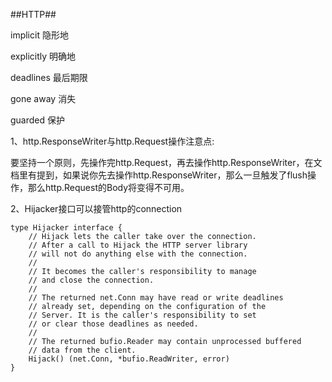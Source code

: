 ##HTTP##

implicit  隐形地

explicitly 明确地

deadlines  最后期限

gone away  消失

guarded  保护

1、http.ResponseWriter与http.Request操作注意点:

要坚持一个原则，先操作完http.Request，再去操作http.ResponseWriter，在文档里有提到，如果说你先去操作http.ResponseWriter，那么一旦触发了flush操作，那么http.Request的Body将变得不可用。

2、Hijacker接口可以接管http的connection

```
type Hijacker interface {
	// Hijack lets the caller take over the connection.
	// After a call to Hijack the HTTP server library
	// will not do anything else with the connection.
	//
	// It becomes the caller's responsibility to manage
	// and close the connection.
	//
	// The returned net.Conn may have read or write deadlines
	// already set, depending on the configuration of the
	// Server. It is the caller's responsibility to set
	// or clear those deadlines as needed.
	//
	// The returned bufio.Reader may contain unprocessed buffered
	// data from the client.
	Hijack() (net.Conn, *bufio.ReadWriter, error)
}
```
